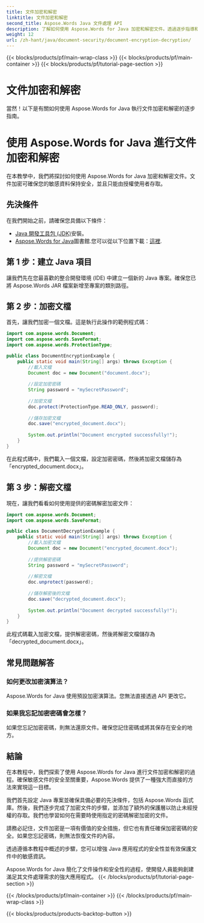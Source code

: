 ```yaml
---
title: 文件加密和解密
linktitle: 文件加密和解密
second_title: Aspose.Words Java 文件處理 API
description: 了解如何使用 Aspose.Words for Java 加密和解密文件。透過逐步指導和原始程式碼範例有效保護您的資料。
weight: 12
url: /zh-hant/java/document-security/document-encryption-decryption/
---
```


{{< blocks/products/pf/main-wrap-class >}}
{{< blocks/products/pf/main-container >}}
{{< blocks/products/pf/tutorial-page-section >}}

# 文件加密和解密

當然！以下是有關如何使用 Aspose.Words for Java 執行文件加密和解密的逐步指南。

# 使用 Aspose.Words for Java 進行文件加密和解密

在本教學中，我們將探討如何使用 Aspose.Words for Java 加密和解密文件。文件加密可確保您的敏感資料保持安全，並且只能由授權使用者存取。

## 先決條件

在我們開始之前，請確保您具備以下條件：

- [Java 開發工具包 (JDK)](https://www.oracle.com/java/technologies/javase-downloads.html)安裝。
- [Aspose.Words for Java](https://products.aspose.com/words/java)圖書館.您可以從以下位置下載：[這裡](https://downloads.aspose.com/words/java).

## 第 1 步：建立 Java 項目

讓我們先在您最喜歡的整合開發環境 (IDE) 中建立一個新的 Java 專案。確保您已將 Aspose.Words JAR 檔案新增至專案的類別路徑。

## 第 2 步：加密文檔

首先，讓我們加密一個文檔。這是執行此操作的範例程式碼：

```java
import com.aspose.words.Document;
import com.aspose.words.SaveFormat;
import com.aspose.words.ProtectionType;

public class DocumentEncryptionExample {
    public static void main(String[] args) throws Exception {
        //載入文檔
        Document doc = new Document("document.docx");
        
        //設定加密密碼
        String password = "mySecretPassword";
        
        //加密文檔
        doc.protect(ProtectionType.READ_ONLY, password);
        
        //儲存加密文檔
        doc.save("encrypted_document.docx");
        
        System.out.println("Document encrypted successfully!");
    }
}
```

在此程式碼中，我們載入一個文檔，設定加密密碼，然後將加密文檔儲存為「encrypted_document.docx」。

## 第 3 步：解密文檔

現在，讓我們看看如何使用提供的密碼解密加密文件：

```java
import com.aspose.words.Document;
import com.aspose.words.SaveFormat;

public class DocumentDecryptionExample {
    public static void main(String[] args) throws Exception {
        //載入加密文檔
        Document doc = new Document("encrypted_document.docx");
        
        //提供解密密碼
        String password = "mySecretPassword";
        
        //解密文檔
        doc.unprotect(password);
        
        //儲存解密後的文檔
        doc.save("decrypted_document.docx");
        
        System.out.println("Document decrypted successfully!");
    }
}
```

此程式碼載入加密文檔，提供解密密碼，然後將解密文檔儲存為「decrypted_document.docx」。

## 常見問題解答

### 如何更改加密演算法？
Aspose.Words for Java 使用預設加密演算法。您無法直接透過 API 更改它。

### 如果我忘記加密密碼會怎樣？
如果您忘記加密密碼，則無法還原文件。確保您記住密碼或將其保存在安全的地方。

## 結論

在本教程中，我們探索了使用 Aspose.Words for Java 進行文件加密和解密的過程。確保敏感文件的安全至關重要，Aspose.Words 提供了一種強大而直接的方法來實現這一目標。

我們首先設定 Java 專案並確保具備必要的先決條件，包括 Aspose.Words 函式庫。然後，我們逐步完成了加密文件的步驟，並添加了額外的保護層以防止未經授權的存取。我們也學習如何在需要時使用指定的密碼解密加密的文件。

請務必記住，文件加密是一項有價值的安全措施，但它也有責任確保加密密碼的安全。如果您忘記密碼，則無法恢復文件的內容。

透過遵循本教程中概述的步驟，您可以增強 Java 應用程式的安全性並有效保護文件中的敏感資訊。

Aspose.Words for Java 簡化了文件操作和安全性的過程，使開發人員能夠創建滿足其文件處理需求的強大應用程式。
{{< /blocks/products/pf/tutorial-page-section >}}

{{< /blocks/products/pf/main-container >}}
{{< /blocks/products/pf/main-wrap-class >}}

{{< blocks/products/products-backtop-button >}}
